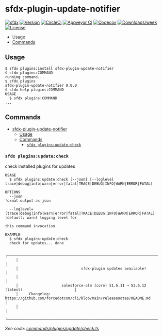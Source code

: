 # sfdx-plugin-update-notifier
[![sfdx](https://img.shields.io/badge/cli-sfdx-brightgreen.svg)](https://developer.salesforce.com/tools/sfdxcli)
[![Version](https://img.shields.io/npm/v/sfdx-plugin-update-notifier.svg)](https://npmjs.org/package/sfdx-plugin-update-notifier)
[![CircleCI](https://circleci.com/gh/jayree/sfdx-plugin-update-notifier/tree/main.svg?style=shield)](https://circleci.com/gh/jayree/sfdx-plugin-update-notifier/tree/main)
[![Appveyor CI](https://ci.appveyor.com/api/projects/status/github/jayree/sfdx-plugin-update-notifier?branch=main&svg=true)](https://ci.appveyor.com/project/jayree/sfdx-plugin-update-notifier/branch/main)
[![Codecov](https://codecov.io/gh/jayree/sfdx-plugin-update-notifier/branch/main/graph/badge.svg)](https://codecov.io/gh/jayree/sfdx-plugin-update-notifier)
[![Downloads/week](https://img.shields.io/npm/dw/sfdx-plugin-update-notifier.svg)](https://npmjs.org/package/sfdx-plugin-update-notifier)
[![License](https://img.shields.io/npm/l/sfdx-plugin-update-notifier.svg)](https://github.com/jayree/sfdx-plugin-update-notifier/blob/main/package.json)

<!-- toc -->
* [Usage](#usage)
* [Commands](#commands)
<!-- tocstop -->

## Usage

<!-- usage -->
```sh-session
$ sfdx plugins:install sfdx-plugin-update-notifier
$ sfdx plugins:COMMAND
running command...
$ sfdx plugins
sfdx-plugin-update-notifier 0.0.0
$ sfdx help plugins:COMMAND
USAGE
  $ sfdx plugins:COMMAND
...
```
<!-- usagestop -->
## Commands

<!-- commands -->
- [sfdx-plugin-update-notifier](#sfdx-plugin-update-notifier)
  - [Usage](#usage)
  - [Commands](#commands)
    - [`sfdx plugins:update:check`](#sfdx-pluginsupdatecheck)

### `sfdx plugins:update:check`

check installed plugins for updates

```
USAGE
  $ sfdx plugins:update:check [--json] [--loglevel trace|debug|info|warn|error|fatal|TRACE|DEBUG|INFO|WARN|ERROR|FATAL]

OPTIONS
  --json                                                                            format output as json

  --loglevel=(trace|debug|info|warn|error|fatal|TRACE|DEBUG|INFO|WARN|ERROR|FATAL)  [default: warn] logging level for
                                                                                    this command invocation

EXAMPLE
  $ sfdx plugins:update:check
  check for updates... done

     ╭────────────────────────────────────────────────────────────────────────────────────────────╮
     │                                                                                            │
     │                             sfdx-plugin updates available!                                 │
     │                                                                                            │
     │                    salesforce-alm (core) 51.6.11 → 51.6.12 (latest)                        │
     │     Changelog: https://github.com/forcedotcom/cli/blob/main/releasenotes/README.md         │
     │                                                                                            │
     ╰────────────────────────────────────────────────────────────────────────────────────────────╯
```

_See code: [commands/plugins/update/check.ts](https://github.com/jayree/sfdx-plugin-update-notifier/blob/v0.0.0/commands/plugins/update/check.ts)_
<!-- commandsstop -->

